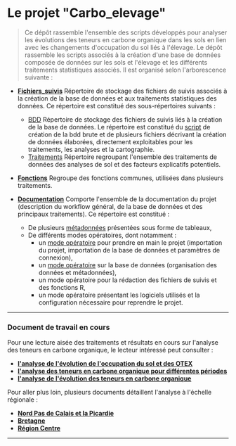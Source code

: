 # Le projet "Carbo_elevage"

> Ce dépôt rassemble l'ensemble des scripts développés pour analyser les évolutions des teneurs en carbone organique dans les sols en lien avec les changements d'occupation du sol liés à l'élevage. Le dépôt rassemble les scripts associés à la création d'une base de données composée de données sur les sols et l'élevage et les différents traitements statistiques associés. Il est organisé selon l'arborescence suivante :

* **[Fichiers_suivis](https://github.com/GisEDSol/Carbo_elevage/tree/master/Fichiers_suivis)** Répertoire de stockage des fichiers de suivis associés à la création de la base de données et aux traitements statistiques des données. Ce répertoire est constitué des sous-répertoires suivants :
	* [BDD](https://github.com/GisEDSol/Carbo_elevage/tree/master/Fichiers_suivis/BDD) Répertoire de stockage des fichiers de suivis liés à la création de la base de données. Le répertoire est constitué du [script](https://github.com/GisEDSol/Carbo_elevage/tree/master/Fichiers_suivis/BDD/FS_bdd_brute.Rmd) de création de la bdd brute et de plusieurs fichiers décrivant la création de données élaborées, directement exploitables pour les traitements, les analyses et la cartographie.
    * [Traitements](https://github.com/GisEDSol/Carbo_elevage/tree/master/Fichiers_suivis/Traitements) Répertoire regroupant l'ensemble des traitements de données des analyses de sol et des facteurs explicatifs potentiels.

* **[Fonctions](https://github.com/GisEDSol/Carbo_elevage/tree/master/Fonctions)** Regroupe des fonctions communes, utilisées dans plusieurs traitements. 

* **[Documentation](https://github.com/GisEDSol/Carbo_elevage/tree/master/Documentation)** Comporte l'ensemble de la documentation du projet (description du workflow général, de la base de données et des principaux traitements). Ce répertoire est constitué :
	* De plusieurs [métadonnées](https://github.com/GisEDSol/Carbo_elevage/tree/master/Documentation/Metadonnees) présentées sous forme de tableaux,
	* De différents modes opératoires, dont notamment :
		* un [mode opératoire](https://rawgit.com/GisEDSol/Carbo_elevage/master/Documentation/Modes_operatoires/MO_priseenmain.html) pour prendre en main le projet (importation du projet, importation de la base de données et paramètres de connexion),
		* un [mode opératoire](https://rawgit.com/GisEDSol/Carbo_elevage/master/Documentation/Modes_operatoires/MO_bdd.html) sur la base de données (organisation des données et métadonnées),
		* un mode opératoire pour la rédaction des fichiers de suivis et des fonctions R,
		* un mode opératoire présentant les logiciels utilisés et la configuration nécessaire pour reprendre le projet.

----

### Document de travail en cours

Pour une lecture aisée des traitements et résultats en cours sur l'analyse des teneurs en carbone organique, le lecteur intéressé peut consulter :

* **[l'analyse de l'évolution de l'occupation du sol et des OTEX](https://rawgit.com/GisEDSol/Carbo_elevage/master/Fichiers_suivis/Traitements/Suivis/FS_traitements_ra.html)**
* **[l'analyse des teneurs en carbone organique pour différentes périodes](https://rawgit.com/GisEDSol/Carbo_elevage/master/Fichiers_suivis/Traitements/Suivis/FS_traitements_bdat.html)**
* **[l'analyse de l'évolution des teneurs en carbone organique](https://rawgit.com/GisEDSol/Carbo_elevage/master/Fichiers_suivis/Traitements/Suivis/FS_traitements_bdatdiff.html)**

Pour aller plus loin, plusieurs documents détaillent l'analyse à l'échelle régionale :
* **[Nord Pas de Calais et la Picardie](https://rawgit.com/GisEDSol/Carbo_elevage/master/Fichiers_suivis/Traitements/Suivis/FS_traitements_NPCPicardie.html)**
* **[Bretagne](https://rawgit.com/GisEDSol/Carbo_elevage/master/Fichiers_suivis/Traitements/Suivis/FS_traitements_Bretagne.html)**
* **[Région Centre](https://rawgit.com/GisEDSol/Carbo_elevage/master/Fichiers_suivis/Traitements/Suivis/FS_traitements_Centre.html)**

----